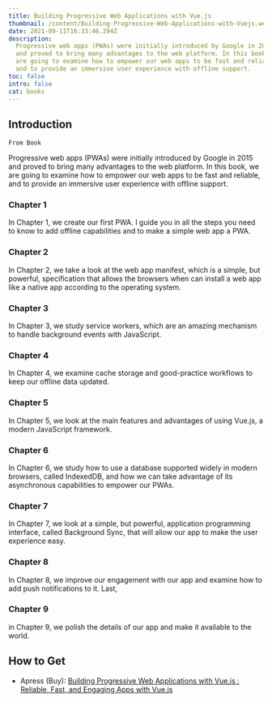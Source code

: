 ```yaml
---
title: Building Progressive Web Applications with Vue.js
thumbnail: /content/Building-Progressive-Web-Applications-with-Vuejs.webp
date: 2021-09-11T16:33:46.294Z
description:
  Progressive web apps (PWAs) were initially introduced by Google in 2015
  and proved to bring many advantages to the web platform. In this book, we
  are going to examine how to empower our web apps to be fast and reliable,
  and to provide an immersive user experience with offline support.
toc: false
intro: false
cat: books
---
```


## Introduction

`From Book`

Progressive web apps (PWAs) were initially introduced by Google in 2015
and proved to bring many advantages to the web platform. In this book, we
are going to examine how to empower our web apps to be fast and reliable,
and to provide an immersive user experience with offline support.

### Chapter 1

In Chapter 1, we create our first PWA. I guide you in all the steps you
need to know to add offline capabilities and to make a simple web app
a PWA.

### Chapter 2

In Chapter 2, we take a look at the web app manifest, which is a
simple, but powerful, specification that allows the browsers when can
install a web app like a native app according to the operating system.

### Chapter 3

In Chapter 3, we study service workers, which are an amazing mechanism to
handle background events with JavaScript.

### Chapter 4

In Chapter 4, we examine cache
storage and good-practice workflows to keep our offline data updated.

### Chapter 5

In Chapter 5, we look at the main features and advantages of using Vue.js, a
modern JavaScript framework.

### Chapter 6

In Chapter 6, we study how to use a database
supported widely in modern browsers, called IndexedDB, and how we can
take advantage of its asynchronous capabilities to empower our PWAs.

### Chapter 7

In Chapter 7, we look at a simple, but powerful, application programming
interface, called Background Sync, that will allow our app to make the user
experience easy.

### Chapter 8

In Chapter 8, we improve our engagement with our app
and examine how to add push notifications to it. Last,

### Chapter 9

in Chapter 9, we polish the details of our app and make it available to the world.

## How to Get

- Apress (Buy): [Building Progressive Web Applications with Vue.js : Reliable, Fast, and Engaging Apps with Vue.js](https://www.apress.com/gp/book/9781484253335)
